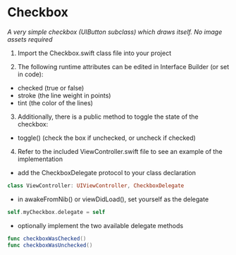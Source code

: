 # Checkbox #

_A very simple checkbox (UIButton subclass) which draws itself. No image assets required_

1. Import the Checkbox.swift class file into your project

2. The following runtime attributes can be edited in Interface Builder (or set in code):

- checked (true or false)
- stroke (the line weight in points)
- tint (the color of the lines)

3. Additionally, there is a public method to toggle the state of the checkbox:

- toggle() (check the box if unchecked, or uncheck if checked)

4. Refer to the included ViewController.swift file to see an example of the implementation

- add the CheckboxDelegate protocol to your class declaration
```swift
class ViewController: UIViewController, CheckboxDelegate
```

- in awakeFromNib() or viewDidLoad(), set yourself as the delegate
```swift
self.myCheckbox.delegate = self
```

- optionally implement the two available delegate methods
```swift
func checkboxWasChecked()
func checkboxWasUnchecked()
```
